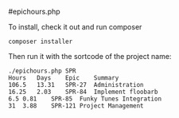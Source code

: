 #epichours.php

To install, check it out and run composer

    composer installer

Then run it with the sortcode of the project name:

    ./epichours.php SPR
    Hours	Days	Epic	Summary
    106.5	13.31	SPR-27	Administration
    16.25	2.03	SPR-84	Implement floobarb
    6.5	0.81	SPR-85	Funky Tunes Integration
    31	3.88	SPR-121	Project Management
